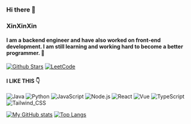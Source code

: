 ### Hi there 👋

### XinXinXin

#### I am a backend engineer and have also worked on front-end development. I am still learning and working hard to become a better programmer. 💪


[![Github Stars](https://img.shields.io/github/stars/liuxin2361?style=for-the-badge&color=2da44e&label=Github%20Star&logo=github)](https://github.com/liuxin2361)
[![LeetCode](https://img.shields.io/badge/-LeetCode-FFA116?style=for-the-badge&logo=LeetCode&logoColor=black)](https://leetcode.com/u/liuxin2361)


#### I LIKE THIS :point_down:  


<p>
  
![Java](https://img.shields.io/badge/Java-ED8B00?style=for-the-badge&logo=openjdk&logoColor=white)
![Python](https://img.shields.io/badge/python-3670A0?style=for-the-badge&logo=python&logoColor=ffdd54)
![JavaScript](https://shields.io/badge/JavaScript-F7DF1E?style=for-the-badge&logo=JavaScript&logoColor=000&)
![Node.js](https://img.shields.io/badge/Node.js-43853D?style=for-the-badge&logo=node.js&logoColor=white)
![React](https://img.shields.io/badge/React-20232A?style=for-the-badge&logo=react&logoColor=61DAFB)
![Vue](https://img.shields.io/badge/Vue.js-35495E?style=for-the-badge&logo=vuedotjs&logoColor=4FC08D)
![TypeScript](https://img.shields.io/badge/TypeScript-007ACC?style=for-the-badge&logo=typescript&logoColor=white)
![Tailwind_CSS](https://img.shields.io/badge/Tailwind_CSS-38B2AC?style=for-the-badge&logo=tailwind-css&logoColor=white)

</p>


[![My GitHub stats](https://github-readme-stats.vercel.app/api?username=liuxin2361&count_private=true&theme=aura&hide=contribs&include_all_commits=true&line_height=24.0)](https://github.com/anuraghazra/github-readme-stats) [![Top Langs](https://github-readme-stats.vercel.app/api/top-langs/?username=liuxin2361&theme=aura&layout=compact&card_width=360)](https://github.com/anuraghazra/github-readme-stats)
